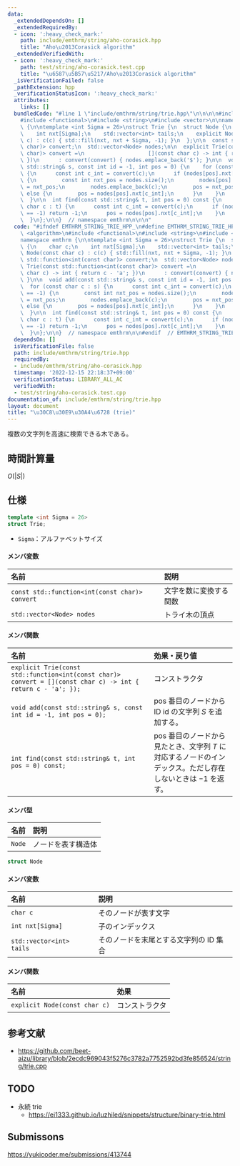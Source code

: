 ```yaml
---
data:
  _extendedDependsOn: []
  _extendedRequiredBy:
  - icon: ':heavy_check_mark:'
    path: include/emthrm/string/aho-corasick.hpp
    title: "Aho\u2013Corasick algorithm"
  _extendedVerifiedWith:
  - icon: ':heavy_check_mark:'
    path: test/string/aho-corasick.test.cpp
    title: "\u6587\u5B57\u5217/Aho\u2013Corasick algorithm"
  _isVerificationFailed: false
  _pathExtension: hpp
  _verificationStatusIcon: ':heavy_check_mark:'
  attributes:
    links: []
  bundledCode: "#line 1 \"include/emthrm/string/trie.hpp\"\n\n\n\n#include <algorithm>\n\
    #include <functional>\n#include <string>\n#include <vector>\n\nnamespace emthrm\
    \ {\n\ntemplate <int Sigma = 26>\nstruct Trie {\n  struct Node {\n    char c;\n\
    \    int nxt[Sigma];\n    std::vector<int> tails;\n    explicit Node(const char\
    \ c) : c(c) { std::fill(nxt, nxt + Sigma, -1); }\n  };\n\n  const std::function<int(const\
    \ char)> convert;\n  std::vector<Node> nodes;\n\n  explicit Trie(const std::function<int(const\
    \ char)> convert =\n                    [](const char c) -> int { return c - 'a';\
    \ })\n      : convert(convert) { nodes.emplace_back('$'); }\n\n  void add(const\
    \ std::string& s, const int id = -1, int pos = 0) {\n    for (const char c : s)\
    \ {\n      const int c_int = convert(c);\n      if (nodes[pos].nxt[c_int] == -1)\
    \ {\n        const int nxt_pos = nodes.size();\n        nodes[pos].nxt[c_int]\
    \ = nxt_pos;\n        nodes.emplace_back(c);\n        pos = nxt_pos;\n      }\
    \ else {\n        pos = nodes[pos].nxt[c_int];\n      }\n    }\n    nodes[pos].tails.emplace_back(id);\n\
    \  }\n\n  int find(const std::string& t, int pos = 0) const {\n    for (const\
    \ char c : t) {\n      const int c_int = convert(c);\n      if (nodes[pos].nxt[c_int]\
    \ == -1) return -1;\n      pos = nodes[pos].nxt[c_int];\n    }\n    return pos;\n\
    \  }\n};\n\n}  // namespace emthrm\n\n\n"
  code: "#ifndef EMTHRM_STRING_TRIE_HPP_\n#define EMTHRM_STRING_TRIE_HPP_\n\n#include\
    \ <algorithm>\n#include <functional>\n#include <string>\n#include <vector>\n\n\
    namespace emthrm {\n\ntemplate <int Sigma = 26>\nstruct Trie {\n  struct Node\
    \ {\n    char c;\n    int nxt[Sigma];\n    std::vector<int> tails;\n    explicit\
    \ Node(const char c) : c(c) { std::fill(nxt, nxt + Sigma, -1); }\n  };\n\n  const\
    \ std::function<int(const char)> convert;\n  std::vector<Node> nodes;\n\n  explicit\
    \ Trie(const std::function<int(const char)> convert =\n                    [](const\
    \ char c) -> int { return c - 'a'; })\n      : convert(convert) { nodes.emplace_back('$');\
    \ }\n\n  void add(const std::string& s, const int id = -1, int pos = 0) {\n  \
    \  for (const char c : s) {\n      const int c_int = convert(c);\n      if (nodes[pos].nxt[c_int]\
    \ == -1) {\n        const int nxt_pos = nodes.size();\n        nodes[pos].nxt[c_int]\
    \ = nxt_pos;\n        nodes.emplace_back(c);\n        pos = nxt_pos;\n      }\
    \ else {\n        pos = nodes[pos].nxt[c_int];\n      }\n    }\n    nodes[pos].tails.emplace_back(id);\n\
    \  }\n\n  int find(const std::string& t, int pos = 0) const {\n    for (const\
    \ char c : t) {\n      const int c_int = convert(c);\n      if (nodes[pos].nxt[c_int]\
    \ == -1) return -1;\n      pos = nodes[pos].nxt[c_int];\n    }\n    return pos;\n\
    \  }\n};\n\n}  // namespace emthrm\n\n#endif  // EMTHRM_STRING_TRIE_HPP_\n"
  dependsOn: []
  isVerificationFile: false
  path: include/emthrm/string/trie.hpp
  requiredBy:
  - include/emthrm/string/aho-corasick.hpp
  timestamp: '2022-12-15 22:18:37+09:00'
  verificationStatus: LIBRARY_ALL_AC
  verifiedWith:
  - test/string/aho-corasick.test.cpp
documentation_of: include/emthrm/string/trie.hpp
layout: document
title: "\u30C8\u30E9\u30A4\u6728 (trie)"
---
```


複数の文字列を高速に検索できる木である。


## 時間計算量

$O(\lvert S \rvert)$


## 仕様

```cpp
template <int Sigma = 26>
struct Trie;
```

- `Sigma`：アルファベットサイズ

#### メンバ変数

|名前|説明|
|:--|:--|
|`const std::function<int(const char)> convert`|文字を数に変換する関数|
|`std::vector<Node> nodes`|トライ木の頂点|

#### メンバ関数

|名前|効果・戻り値|
|:--|:--|
|`explicit Trie(const std::function<int(const char)> convert = [](const char c) -> int { return c - 'a'; });`|コンストラクタ||
|`void add(const std::string& s, const int id = -1, int pos = 0);`|$\mathrm{pos}$ 番目のノードから ID $\mathrm{id}$ の文字列 $S$ を追加する。||
|`int find(const std::string& t, int pos = 0) const;`|$\mathrm{pos}$ 番目のノードから見たとき、文字列 $T$ に対応するノードのインデックス。ただし存在しないときは $-1$ を返す。|

#### メンバ型

|名前|説明|
|:--|:--|
|`Node`|ノードを表す構造体|

```cpp
struct Node
```

#### メンバ変数

|名前|説明|
|:--|:--|
|`char c`|そのノードが表す文字|
|`int nxt[Sigma]`|子のインデックス|
|`std::vector<int> tails`|そのノードを末尾とする文字列の ID 集合|

#### メンバ関数

|名前|効果|
|:--|:--|
|`explicit Node(const char c)`|コンストラクタ|


## 参考文献

- https://github.com/beet-aizu/library/blob/2ecdc969043f5276c3782a7752592bd3fe856524/string/trie.cpp


## TODO

- 永続 trie
  - https://ei1333.github.io/luzhiled/snippets/structure/binary-trie.html


## Submissons

https://yukicoder.me/submissions/413744
